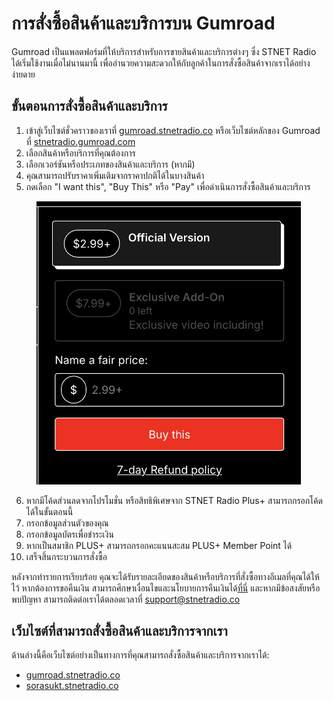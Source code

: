 # การสั่งซื้อสินค้าและบริการบน Gumroad

Gumroad เป็นแพลตฟอร์มที่ให้บริการสำหรับการขายสินค้าและบริการต่างๆ ซึ่ง STNET Radio ได้เริ่มใช้งานเมื่อไม่นานมานี้ เพื่ออำนวยความสะดวกให้กับลูกค้าในการสั่งซื้อสินค้าจากเราได้อย่างง่ายดาย

## ขั้นตอนการสั่งซื้อสินค้าและบริการ

1. เข้าสู่เว็บไซต์ชั่วคราวของเราที่ [gumroad.stnetradio.co](https://gumroad.stnetradio.co) หรือเว็บไซต์หลักของ Gumroad ที่ [stnetradio.gumroad.com](https://stnetradio.gumroad.com)
2. เลือกสินค้าหรือบริการที่คุณต้องการ
3. เลือกเวอร์ชันหรือประเภทของสินค้าและบริการ (หากมี)
4. คุณสามารถปรับราคาเพิ่มเติมจากราคาปกติได้ในบางสินค้า
5. กดเลือก "I want this", "Buy This" หรือ "Pay" เพื่อดำเนินการสั่งซื้อสินค้าและบริการ

<figure><img src="../.gitbook/assets/ver-gumroad.png" alt=""><figcaption></figcaption></figure>

6. หากมีโค้ดส่วนลดจากโปรโมชั่น หรือสิทธิพิเศษจาก STNET Radio Plus+ สามารถกรอกโค้ดได้ในขั้นตอนนี้
7. กรอกข้อมูลส่วนตัวของคุณ
8. กรอกข้อมูลบัตรเพื่อชำระเงิน
9. หากเป็นสมาชิก PLUS+ สามารถกรอกคะแนนสะสม PLUS+ Member Point ได้
10. เสร็จสิ้นกระบวนการสั่งซื้อ

หลังจากทำรายการเรียบร้อย คุณจะได้รับรายละเอียดของสินค้าหรือบริการที่สั่งซื้อทางอีเมลที่คุณได้ให้ไว้ หากต้องการขอคืนเงิน สามารถศึกษาเงื่อนไขและนโยบายการคืนเงินได้[ที่นี่](/refund.md) และหากมีข้อสงสัยหรือพบปัญหา สามารถติดต่อเราได้ตลอดเวลาที่ [support@stnetradio.co](mailto:support@stnetradio.co)

## เว็บไซต์ที่สามารถสั่งซื้อสินค้าและบริการจากเรา

ด้านล่างนี้คือเว็บไซต์อย่างเป็นทางการที่คุณสามารถสั่งซื้อสินค้าและบริการจากเราได้:

* [gumroad.stnetradio.co](https://gumroad.stnetradio.co)
* [sorasukt.stnetradio.co](https://sorasukt.stnetradio.co)
